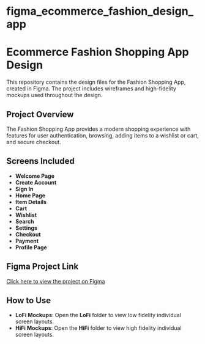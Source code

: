 # figma_ecommerce_fashion_design_app
# Ecommerce Fashion Shopping App Design

This repository contains the design files for the Fashion Shopping App, created in Figma. The project includes wireframes and high-fidelity mockups used throughout the design.

## Project Overview
The Fashion Shopping App provides a modern shopping experience with features for user authentication, browsing, adding items to a wishlist or cart, and secure checkout.

## Screens Included
- **Welcome Page**
- **Create Account**
- **Sign In**
- **Home Page**
- **Item Details**
- **Cart**
- **Wishlist**
- **Search**
- **Settings**
- **Checkout**
- **Payment**
- **Profile Page**

## Figma Project Link
[Click here to view the project on Figma]([https://figma.com/file/your-project-link](https://www.figma.com/proto/R2YLTM6JL7GmswpF5xGmyY/Ecommerce-Fashion-App?node-id=0-1&t=fqgGsEB8jyYbYwNi-1))

## How to Use
- **LoFi Mockups**: Open the **LoFi** folder to view low fidelity individual screen layouts.
- **HiFi Mockups**: Open the **HiFi** folder to view high fidelity individual screen layouts.

